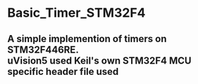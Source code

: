 # Basic_Timer_STM32F4

  A simple implemention of timers on STM32F446RE.  
  uVision5 used 
  Keil's own STM32F4 MCU specific header file used 
-------------------------------------------------------------
  

